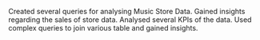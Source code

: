 Created several queries for analysing Music Store Data. Gained insights regarding the sales of store data. Analysed several KPIs of the data. Used complex queries to join various table and gained insights.
